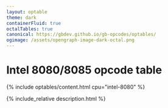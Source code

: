 ```yaml
---
layout: optable
theme: dark
containerFluid: true
octalTables: true
canonical: https://gbdev.github.io/gb-opcodes/optables/
ogimage: /assets/opengraph-image-dark-octal.png
---
```


<h1>Intel 8080/<span class="variant">8085</span> opcode table<!-- (<a href="{{ "/Opcodes.json" | relative_url }}">JSON</a>)--></h1>

{% include optables/content.html cpu="intel-8080" %}

{% include_relative description.html %}

